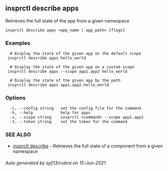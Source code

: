 ## insprctl describe apps

Retrieves the full state of the app from a given namespace

```
insprctl describe apps <app_name | app_path> [flags]
```

### Examples

```
  # Display the state of the given app on the default scope
 insprctl describe apps hello_world

  # Display the state of the given app on a custom scope
 insprctl describe apps --scope app1.app2 hello_world

  # Display the state of the given app by the path
 insprctl describe apps app1.app2.hello_world

```

### Options

```
  -c, --config string   set the config file for the command
  -h, --help            help for apps
  -s, --scope string    insprctl <command> --scope app1.app2
  -t, --token string    set the token for the command
```

### SEE ALSO

* [insprctl describe](insprctl_describe.md)	 - Retrieves the full state of a component from a given namespace

###### Auto generated by spf13/cobra on 15-Jun-2021
